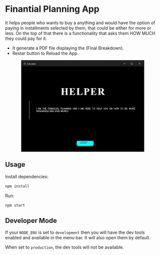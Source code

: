 # Finantial Planning App

It helps people who wants to buy a anything and would have the option of paying in installments selected by them, that could be either for more or less. On the top of that there is a functionality that asks them HOW MUCH they could pay for it.


* It generate a PDF file displaying the (Final Breakdown).
* Restar button to Reload the App.


<div style="display: flex; justify-content: center">
    <img src="/images/COVER-3.png" width="400" />
</div>

## Usage

Install dependencies:


```bash
npm install
```

Run:

```bash
npm start
```


## Developer Mode

If your `NODE_ENV` is set to `development` then you will have the dev tools enabled and available in the menu bar. It will also open them by default.

When set to `production`, the dev tools will not be available.
